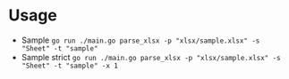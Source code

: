 # Usage

- Sample `go run ./main.go parse_xlsx -p "xlsx/sample.xlsx" -s "Sheet" -t "sample"`
- Sample strict `go run ./main.go parse_xlsx -p "xlsx/sample.xlsx" -s "Sheet" -t "sample" -x 1`
